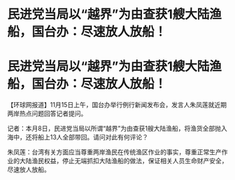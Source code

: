 # 民进党当局以“越界”为由查获1艘大陆渔船，国台办：尽速放人放船！

# 民进党当局以“越界”为由查获1艘大陆渔船，国台办：尽速放人放船！

【环球网报道】11月15日上午，国台办举行例行新闻发布会，发言人朱凤莲就近期两岸热点问题回答记者提问。

记者：本月8日，民进党当局以所谓“越界”为由查获1艘大陆渔船，将渔货全部抛入海中，还将船上13人全部带回。请问对此有何评论？

朱凤莲：台湾有关方面应当尊重两岸渔民在传统渔区作业的事实，尊重正常生产作业的大陆渔民权益，停止无端抓扣大陆渔船的做法，保证相关人员生命财产安全，尽速放人放船。

